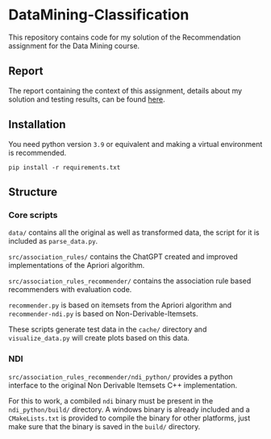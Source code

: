 
# DataMining-Classification
This repository contains code for my solution of the Recommendation assignment for the Data Mining course.




## Report

The report containing the context of this assignment, details about my solution and testing results, can be found [here](https://github.com/ViktorHura/DataMining-Recommendations/blob/main/report.pdf). 
## Installation 

You need python version `3.9` or equivalent and making a virtual environment is recommended.

```
pip install -r requirements.txt
```

## Structure

### Core scripts
`data/` contains all the original as well as transformed data, the script for it is included as `parse_data.py`.

`src/association_rules/` contains the ChatGPT created and improved implementations of the Apriori algorithm.

`src/association_rules_recommender/` contains the association rule based recommenders with evaluation code.

`recommender.py` is based on itemsets from the Apriori algorithm and `recommender-ndi.py` is based on Non-Derivable-Itemsets.

These scripts generate test data in the `cache/` directory and `visualize_data.py` will create plots based on this data.

### NDI

`src/association_rules_recommender/ndi_python/` provides a python interface to the original Non Derivable Itemsets C++ implementation.

For this to work, a combiled `ndi` binary must be present in the `ndi_python/build/` directory.
A windows binary is already included and a `CMakeLists.txt` is provided to compile the binary for other platforms, just make sure that the binary is saved in the `build/` directory.